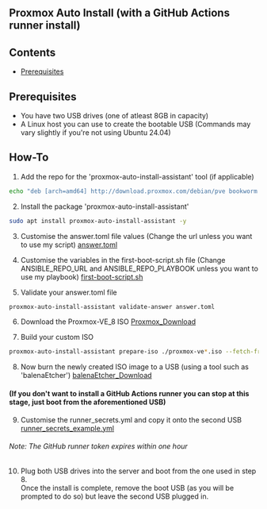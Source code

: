 ## Proxmox Auto Install (with a GitHub Actions runner install)

## Contents
- [Prerequisites](##Prerequisits)

## Prerequisites
- You have two USB drives (one of atleast 8GB in capacity)
- A Linux host you can use to create the bootable USB (Commands may vary slightly if you're not using Ubuntu 24.04)

## How-To
1. Add the repo for the 'proxmox-auto-install-assistant' tool (if applicable)
```sh
echo "deb [arch=amd64] http://download.proxmox.com/debian/pve bookworm pve-no-subscription" > /etc/apt/sources.list.d/pve-install-repo.list
```

2. Install the package 'proxmox-auto-install-assistant'
```sh
sudo apt install proxmox-auto-install-assistant -y 
```

3. Customise the answer.toml file values (Change the url unless you want to use my script)
[answer.toml](https://github.com/tekore/HomeOps/blob/main/Auto-Install/answer.toml)

4. Customise the variables in the first-boot-script.sh file (Change ANSIBLE_REPO_URL and ANSIBLE_REPO_PLAYBOOK unless you want to use my playbook)
[first-boot-script.sh](https://github.com/tekore/HomeOps/blob/main/Auto-Install/first-boot-script.sh)

5. Validate your answer.toml file
```sh
proxmox-auto-install-assistant validate-answer answer.toml
```

6. Download the Proxmox-VE_8 ISO
[Proxmox_Download](https://enterprise.proxmox.com/iso/proxmox-ve_8.4-1.iso)

7. Build your custom ISO
```sh
proxmox-auto-install-assistant prepare-iso ./proxmox-ve*.iso --fetch-from iso --answer-file ./answer.toml
```

8. Now burn the newly created ISO image to a USB (using a tool such as 'balenaEtcher')
[balenaEtcher_Download](https://etcher.balena.io/#download-etcher)

#### (If you don't want to install a GitHub Actions runner you can stop at this stage, just boot from the aforementioned USB)
9. Customise the runner_secrets.yml and copy it onto the second USB
[runner_secrets_example.yml](https://github.com/tekore/HomeOps/blob/main/Auto-Install/runner_secrets_example.yml)
###### Note: The GitHub runner token expires within one hour

10. Plug both USB drives into the server and boot from the one used in step 8.\
Once the install is complete, remove the boot USB (as you will be prompted to do so) but leave the second USB plugged in.